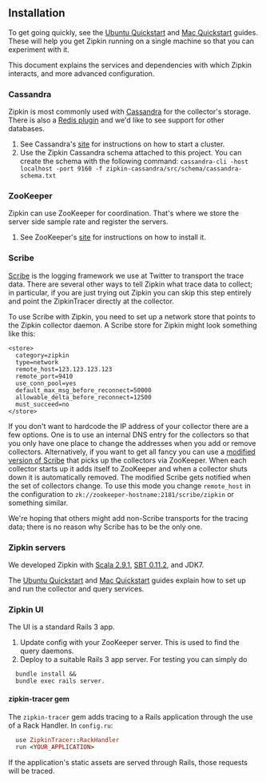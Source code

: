 ## Installation

To get going quickly, see the
[Ubuntu Quickstart](https://github.com/twitter/zipkin/blob/master/doc/ubuntu-quickstart.txt) and
[Mac Quickstart](https://github.com/twitter/zipkin/blob/master/doc/mac-quickstart.md) guides.
These will help you get Zipkin running on a single machine so that you can experiment with it.

This document explains the services and dependencies with which Zipkin
interacts, and more advanced configuration.


### Cassandra

Zipkin is most commonly used with [Cassandra](http://cassandra.apache.org/) for
the collector's storage. There is also a
[Redis plugin](https://github.com/twitter/zipkin/blob/master/doc/redis.md) and
we'd like to see support for other databases.

1. See Cassandra's <a href="http://cassandra.apache.org/">site</a> for instructions on how to start a cluster.
2. Use the Zipkin Cassandra schema attached to this project. You can create the schema with the following command:
`cassandra-cli -host localhost -port 9160 -f zipkin-cassandra/src/schema/cassandra-schema.txt`

### ZooKeeper
Zipkin can use ZooKeeper for coordination. That's where we store the server side sample rate and register the servers.

1. See ZooKeeper's <a href="http://zookeeper.apache.org/">site</a> for instructions on how to install it.

### Scribe
<a href="https://github.com/facebook/scribe">Scribe</a> is the logging
framework we use at Twitter to transport the trace data. There are several other
ways to tell Zipkin what trace data to collect; in particular, if you are just
trying out Zipkin you can skip this step entirely and point the ZipkinTracer
directly at the collector.

To use Scribe with Zipkin, you need to set up a network store that points to
the Zipkin collector daemon. A Scribe store for Zipkin might look something
like this:

    <store>
      category=zipkin
      type=network
      remote_host=123.123.123.123
      remote_port=9410
      use_conn_pool=yes
      default_max_msg_before_reconnect=50000
      allowable_delta_before_reconnect=12500
      must_succeed=no
    </store>

If you don't want to hardcode the IP address of your collector there are a few
options. One is to use an internal DNS entry for the collectors so that you only
have one place to change the addresses when you add or remove collectors.
Alternatively, if you want to get all fancy you can use a
[modified version of Scribe](https://github.com/traviscrawford/scribe) that
picks up the collectors via ZooKeeper. When each collector starts up it adds
itself to ZooKeeper and when a collector shuts down it is automatically
removed. The modified Scribe gets notified when the set of collectors change.
To use this mode you change `remote_host` in the configuration to
`zk://zookeeper-hostname:2181/scribe/zipkin` or something similar.

We're hoping that others might add non-Scribe transports for the tracing data;
there is no reason why Scribe has to be the only one.

### Zipkin servers
We developed Zipkin with
[Scala 2.9.1](http://www.scala-lang.org/downloads),
[SBT 0.11.2](http://www.scala-sbt.org/download.html), and JDK7.

The [Ubuntu Quickstart](https://github.com/twitter/zipkin/blob/master/doc/ubuntu-quickstart.txt)
and [Mac Quickstart](https://github.com/twitter/zipkin/blob/master/doc/mac-quickstart.md)
guides explain how to set up and run the collector and query services.

### Zipkin UI
The UI is a standard Rails 3 app.

1. Update config with your ZooKeeper server. This is used to find the query daemons.
2. Deploy to a suitable Rails 3 app server. For testing you can simply do
```
  bundle install &&
  bundle exec rails server.
```

#### zipkin-tracer gem
The `zipkin-tracer` gem adds tracing to a Rails application through the use of a Rack Handler.
In `config.ru`:

```ruby
  use ZipkinTracer::RackHandler
  run <YOUR_APPLICATION>
```

If the application's static assets are served through Rails, those requests will be traced.

